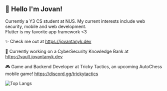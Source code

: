 ## 👋 Hello I'm Jovan!
Currently a Y3 CS student at NUS. My current interests include web security, mobile and web development.  
Flutter is my favorite app framework <3

✨ Check me out at https://jovantanyk.dev  

🔧 Currently working on a CyberSecurity Knowledge Bank at https://vault.jovantanyk.dev

🎮 Game and Backend Developer at Tricky Tactics, an upcoming AutoChess mobile game! https://discord.gg/trickytactics

![Top Langs](https://github-readme-stats-sigma-five.vercel.app/api/top-langs/?username=jovantanyk&layout=compact&theme=dark)



